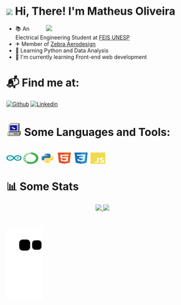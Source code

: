 # <img src="https://github.com/TheDudeThatCode/TheDudeThatCode/blob/master/Assets/Hi.gif" width="29px"> Hi, There! I'm Matheus Oliveira

<!-- <img align='right' src='https://octodex.github.com/images/topguntocat.png' width='400'>  -->
<!-- <img align='right' src='https://octodex.github.com/images/Fintechtocat.png' width='400'> -->
<img align='right' src='https://octodex.github.com/images/jetpacktocat.png' width='400'>
<!-- <img align='right' src='https://octodex.github.com/images/pythocat.png' width='400'> -->


* 📚 An Electrical Engineering Student at [FEIS UNESP](https://www.feis.unesp.br/#!/dee)
* ✈ Member of [Zebra Aerodesign](https://www.instagram.com/equipe_zebra/)
* 🐍 Learning Python and Data Analysis
* 🌱 I'm currently learning Front-end web development

# 📬 Find me at:
 
  [![Github](https://img.shields.io/badge/-Github-000?style=flat&logo=Github&logoColor=white)](https://github.com/oliveiralx)
  [![Linkedin](https://img.shields.io/badge/-LinkedIn-%230077B5?style=for-the-badge&logo=linkedin&logoColor=white)](https://www.linkedin.com/in/matheus-de-oliveira-alexandre-3ba158233/)
  
# <img src="https://github.com/TheDudeThatCode/TheDudeThatCode/blob/master/Assets/PC.gif" width="40px"> Some Languages and Tools:
  <div style="display: inline_block"><br>
  <img align="center" alt="Oli-Ar" height="30" width="40" src="https://raw.githubusercontent.com/devicons/devicon/master/icons/arduino/arduino-original.svg">
  <img align="center" alt="Oli-An" height="30" width="40" src="https://raw.githubusercontent.com/devicons/devicon/master/icons/anaconda/anaconda-original.svg">
  <img align="center" alt="Oli-Python" height="30" width="40" src="https://raw.githubusercontent.com/devicons/devicon/master/icons/python/python-original.svg">
  <img align="center" alt="Oli-HTML" height="30" width="40" src="https://raw.githubusercontent.com/devicons/devicon/master/icons/html5/html5-original.svg">
  <img align="center" alt="Oli-CSS" height="30" width="40" src="https://raw.githubusercontent.com/devicons/devicon/master/icons/css3/css3-original.svg">
  <img align="center" alt="Oli-JS" height="30" width="40" src="https://raw.githubusercontent.com/devicons/devicon/master/icons/javascript/javascript-plain.svg">
</div>

# 📊 Some Stats

<div align="center">
  <a href="https://github.com/oliveiralx">
  <img width="42%" src="https://github-readme-stats.vercel.app/api?username=oliveiralx&show_icons=true&theme=tokyonight&include_all_commits=true&count_private=true"/>
  <img width="50%" src="https://github-readme-stats.vercel.app/api/top-langs/?username=oliveiralx&layout=compact&langs_count=7&theme=tokyonight"/>
</div>
 

<!--SOFTWARES E LINGUAGENS-->

  
  #

  <!--SNAKE GAME-->
  ![snake gif](https://github.com/oliveiralx/oliveiralx/blob/output/github-contribution-grid-snake.svg)
